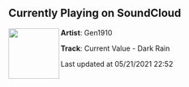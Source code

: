 ## Currently Playing on SoundCloud

[<img align="left" width="100" src="https://i1.sndcdn.com/avatars-000003134494-4rm2jq-t500x500.jpg">](https://soundcloud.com/gen1910/current-value-dark-rain?in=saxurn/sets/reality-body-side)

**Artist**: Gen1910 

**Track**: Current Value - Dark Rain

Last updated at 05/21/2021 22:52
